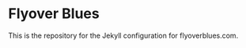 Flyover Blues
=============

This is the repository for the Jekyll configuration for flyoverblues.com.
